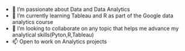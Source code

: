 
- 👀 I’m passionate about Data and Data Analytics
- 🌱 I’m currently learning Tableau and R as part of the Google data analytics course
- 💞️ I’m looking to collaborate on any topic that helps me advance my analytical skills(Pyton,R,Tableau) 
- 📫 Open to work on Analytics projects

<!---
claykays/claykays is a ✨ special ✨ repository because its `README.md` (this file) appears on your GitHub profile.
You can click the Preview link to take a look at your changes.
--->
